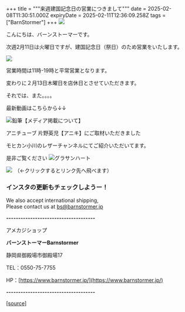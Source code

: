 +++
title = """来週建国記念日の営業につきまして"""
date = 2025-02-08T11:30:51.000Z
expiryDate = 2025-02-11T12:36:09.258Z
tags = ["BarnStormer"]
+++
[![](https://stat.ameba.jp/user_images/20231023/16/barnstormer-go/b2/03/p/o0420015015354743273.png)](https://ameblo.jp/barnstormer-go/entry-12825670498.html)

こんにちは、バーンストーマーです。

次週2月11日は火曜日ですが、建国記念日（祭日）のため営業をいたします。

[![](https://stat.ameba.jp/user_images/20250203/16/barnstormer-go/c5/eb/j/o0300016815540249880.jpg)](https://stat.ameba.jp/user_images/20250203/16/barnstormer-go/c5/eb/j/o0300016815540249880.jpg)

営業時間は11時-19時と平常営業となります。

変わりに２月13日木曜日を店休日とさせていただきます。

それでは、また。。。。

最新動画はこちらから↓↓

![鉛筆](https://stat100.ameba.jp/blog/ucs/img/char/char3/519.png)【メディア掲載について】

アニチューブ 片野英児【アニキ】にご取材いただきました

モヒカン小川のレザーチャンネルにてご紹介いただいてます。

是非ご覧ください ![グラサンハート](https://stat100.ameba.jp/blog/ucs/img/char/char3/148.png)

[![](https://stat.ameba.jp/user_images/20230412/16/barnstormer-go/6a/23/p/o0108010815269242493.png)](https://www.instagram.com/barnstormer_daily/)　（←クリックするとリンク先へ飛べます）

### インスタの更新もチェックしようー！

We also accept international shipping,  
Please contact us at bs@barnstormer.jp

**\-------------------------------------**

アメカジショップ

**バーンストーマーBarnstormer**

静岡県御殿場市御殿場17

TEL：0550-75-7755

HP：[https://www.barnstormer.jp/](https://www.barnstormer.jp/)

**\-------------------------------------**

[[source]](https://ameblo.jp/barnstormer-go/entry-12884997423.html)
